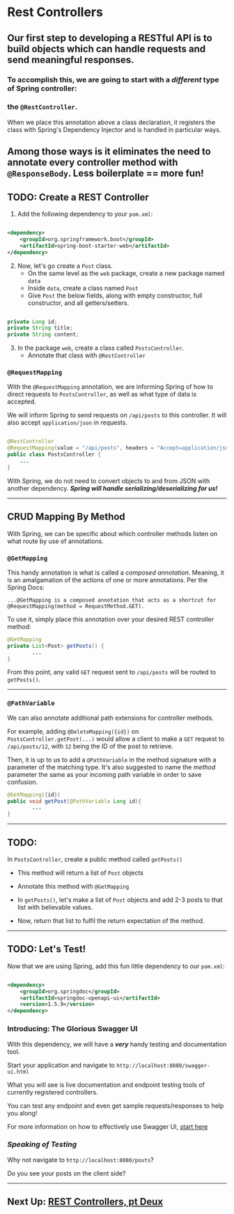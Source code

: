 # Rest Controllers

## Our first step to developing a RESTful API is to build objects which can handle requests and send meaningful responses.

### To accomplish this, we are going to start with a *different* type of Spring controller: 

### the `@RestController`.

When we place this annotation above a class declaration, it registers the class with Spring's Dependency Injector and is
handled in particular ways.

Among those ways is it eliminates the need to annotate every controller method with `@ResponseBody`. Less boilerplate ==
more fun!
---

## TODO: Create a REST Controller

1. Add the following dependency to your `pom.xml`:

```XML

<dependency>
    <groupId>org.springframework.boot</groupId>
    <artifactId>spring-boot-starter-web</artifactId>
</dependency>

```

2. Now, let's go create a `Post` class.
    - On the same level as the `web` package, create a new package named `data`
    - Inside `data`, create a class named `Post`
    - Give `Post` the below fields, along with empty constructor, full constructor, and all getters/setters.

```JAVA

private Long id;
private String title;
private String content;

```

3. In the package `web`, create a class called `PostsController`.
    - Annotate that class with `@RestController`

### `@RequestMapping`

With the `@RequestMapping` annotation, we are informing Spring of how to direct requests to `PostsController`, as well
as what type of data is accepted.

We will inform Spring to send requests on `/api/posts` to this controller. It will also accept `application/json` in
requests.

```JAVA

@RestController
@RequestMapping(value = "/api/posts", headers = "Accept=application/json")
public class PostsController {
    ...
}
```

With Spring, we do not need to convert objects to and from JSON with another dependency. ***Spring will handle
serializing/deserializing for us!***


---

## CRUD Mapping By Method

With Spring, we can be specific about which controller methods listen on what route by use of annotations.

### `@GetMapping`

This handy annotation is what is called a *composed annotation*. Meaning, it is an amalgamation of the actions of one or
more annotations. Per the Spring Docs:


```
...@GetMapping is a composed annotation that acts as a shortcut for @RequestMapping(method = RequestMethod.GET).
```

To use it, simply place this annotation over your desired REST controller method:

```JAVA
@GetMapping
private List<Post> getPosts() {
        ...
}
```

From this point, any valid `GET` request sent to `/api/posts` will be routed to `getPosts()`.

---
### `@PathVariable`
We can also annotate additional path extensions for controller methods.

For example, adding `@DeleteMapping({id})` on
`PostsController.getPost(...)` would allow a client to make a
`GET` request to `/api/posts/12`, with `12` being the ID of the post to retrieve.

Then, it is up to us to add a `@PathVariable` in the method signature with a parameter of the matching type. It's also
suggested to name the *method* parameter the same as your incoming path variable in order to save confusion.

```JAVA
@GetMapping({id})
public void getPost(@PathVariable Long id){
        ...
}
```


---

## TODO:
In `PostsController`, create a public method called `getPosts()`

- This method will return a list of `Post` objects


- Annotate this method with `@GetMapping`


- In `getPosts()`, let's make a list of `Post` objects and add 2-3 posts to that list with believable values.


- Now, return that list to fulfil the return expectation of the method.

---

## TODO: Let's Test!

Now that we are using Spring, add this fun little dependency to our `pom.xml`:

```XML

<dependency>
    <groupId>org.springdoc</groupId>
    <artifactId>springdoc-openapi-ui</artifactId>
    <version>1.5.9</version>
</dependency>
```

### Introducing: **The Glorious Swagger UI**

With this dependency, we will have a ***very*** handy testing and documentation tool.

Start your application and navigate to `http://localhost:8080/swagger-ui.html`

What you will see is live documentation and endpoint testing tools of currently registered controllers.

You can test any endpoint and even get sample requests/responses to help you along!

For more information on how to effectively use Swagger UI, [start here](https://swagger.io/docs/specification/about/)

### *Speaking of Testing*

Why not navigate to `http://localhost:8080/posts`?

Do you see your posts on the client side?

---

## Next Up: [REST Controllers, pt Deux](7-rest-controllers-2.md)





